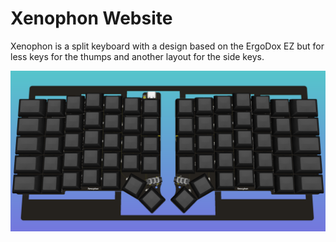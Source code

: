 # Xenophon Website

Xenophon is a split keyboard with a design based on the ErgoDox EZ but for less keys for the thumps and another layout for the side keys.

![Alt text](./src/images/xenophon.png?raw=true "The PCB for the keyboard.")
